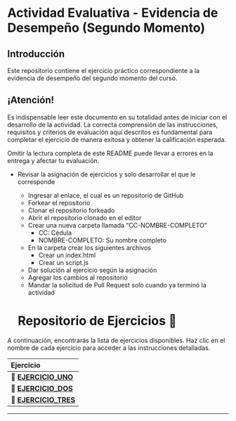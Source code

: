 # Actividad Evaluativa - Evidencia de Desempeño (Segundo Momento)

## Introducción

Este repositorio contiene el ejercicio práctico correspondiente a la evidencia de desempeño del segundo momento del curso.

## ¡Atención!

Es indispensable leer este documento en su totalidad antes de iniciar con el desarrollo de la actividad. La correcta comprensión de las instrucciones, requisitos y criterios de evaluación aquí descritos es fundamental para completar el ejercicio de manera exitosa y obtener la calificación esperada.

Omitir la lectura completa de este README puede llevar a errores en la entrega y afectar tu evaluación.

- Revisar la asignación de ejercicios y solo desarrollar el que le corresponde

  - Ingresar al enlace, el cual es un repositorio de GitHub
  - Forkear el repositorio
  - Clonar el repositorio forkeado
  - Abrir el repositorio clonado en el editor
  - Crear una nueva carpeta llamada “CC-NOMBRE-COMPLETO”
    - CC: Cédula
    - NOMBRE-COMPLETO: Su nombre completo
  - En la carpeta crear los siguientes archivos
    - Crear un index.html
    - Crear un script.js
  - Dar solución al ejercicio según la asignación
  - Agregar los cambios al repositorio
  - Mandar la solicitud de Pull Request solo cuando ya terminó la actividad

  # Repositorio de Ejercicios 🚀

A continuación, encontrarás la lista de ejercicios disponibles. Haz clic en el nombre de cada ejercicio para acceder a las instrucciones detalladas.

| Ejercicio                                 |
| :---------------------------------------- |
| 📄 **[EJERCICIO_UNO](./EJERCICIO_UNO)**   |
| 📄 **[EJERCICIO_DOS](./EJERCICIO_DOS)**   |
| 📄 **[EJERCICIO_TRES](./EJERCICIO_TRES)** |

---
